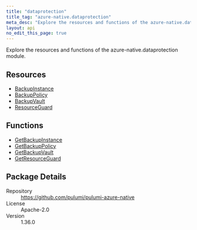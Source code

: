 ```yaml
---
title: "dataprotection"
title_tag: "azure-native.dataprotection"
meta_desc: "Explore the resources and functions of the azure-native.dataprotection module."
layout: api
no_edit_this_page: true
---
```


<!-- WARNING: this file was generated by Pulumi Docs Generator. -->
<!-- Do not edit by hand unless you're certain you know what you are doing! -->

Explore the resources and functions of the azure-native.dataprotection module.

<h2 id="resources">Resources</h2>
<ul class="api">
    <li><a href="backupinstance" title="BackupInstance"><span class="symbol resource"></span>BackupInstance</a></li>
    <li><a href="backuppolicy" title="BackupPolicy"><span class="symbol resource"></span>BackupPolicy</a></li>
    <li><a href="backupvault" title="BackupVault"><span class="symbol resource"></span>BackupVault</a></li>
    <li><a href="resourceguard" title="ResourceGuard"><span class="symbol resource"></span>ResourceGuard</a></li>
</ul>

<h2 id="functions">Functions</h2>
<ul class="api">
    <li><a href="getbackupinstance" title="GetBackupInstance"><span class="symbol function"></span>GetBackupInstance</a></li>
    <li><a href="getbackuppolicy" title="GetBackupPolicy"><span class="symbol function"></span>GetBackupPolicy</a></li>
    <li><a href="getbackupvault" title="GetBackupVault"><span class="symbol function"></span>GetBackupVault</a></li>
    <li><a href="getresourceguard" title="GetResourceGuard"><span class="symbol function"></span>GetResourceGuard</a></li>
</ul>

<h2 id="package-details">Package Details</h2>
<dl class="package-details">
	<dt>Repository</dt>
	<dd><a href="https://github.com/pulumi/pulumi-azure-native">https://github.com/pulumi/pulumi-azure-native</a></dd>
	<dt>License</dt>
	<dd>Apache-2.0</dd>
	<dt>Version</dt>
	<dd>1.36.0</dd>
</dl>

